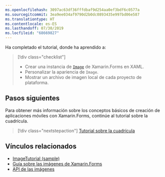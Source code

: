 ```yaml
---
ms.openlocfilehash: 3097ac63df36fffdbaf9d254aa0ef3bdf6c0577a
ms.sourcegitcommit: 3ea9ee034af9790d2b0dc0893435e997bd06e587
ms.translationtype: HT
ms.contentlocale: es-ES
ms.lasthandoff: 07/30/2019
ms.locfileid: "68669827"
---
```

Ha completado el tutorial, donde ha aprendido a:

> [!div class="checklist"]
> - Crear una instancia de [`Image`](xref:Xamarin.Forms.Image) de Xamarin.Forms en XAML.
> - Personalizar la apariencia de `Image`.
> - Mostrar un archivo de imagen local de cada proyecto de plataforma.

## <a name="next-steps"></a>Pasos siguientes

Para obtener más información sobre los conceptos básicos de creación de aplicaciones móviles con Xamarin.Forms, continúe al tutorial sobre la cuadrícula.

> [!div class="nextstepaction"]
> [Tutorial sobre la cuadrícula](~/get-started/tutorials/grid/index.yml)

## <a name="related-links"></a>Vínculos relacionados

- [ImageTutorial (sample)](https://docs.microsoft.com/samples/xamarin/xamarin-forms-samples/getstarted-tutorials-imagetutorial/)
- [Guía sobre las imágenes de Xamarin.Forms](~/xamarin-forms/user-interface/images.md)
- [API de las imágenes](xref:Xamarin.Forms.Image)
